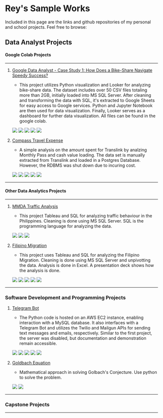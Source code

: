 # Rey's Sample Works

Included in this page are the links and github repositories of my personal and school projects.
Feel free to browse:

## Data Analyst Projects

#### Google Colab Projects
***
1. [Google Data Analyst - Case Study 1: How Does a Bike-Share Navigate Speedy Success?](https://colab.research.google.com/drive/1SEMoFim_BMfPKq8fyGaW6xgIcSrSSUgb#scrollTo=DagP4WgtKWPE)
    - This project utilizes Python visualization and Looker for analyzing bike-share data. The dataset includes over 50 CSV files totaling more than 2GB, initially loaded into MS SQL Server. After cleaning and transforming the data with SQL, it's extracted to Google Sheets for easy access to Google services. Python and Jupyter Notebook are then used for data visualization. Finally, Looker serves as a dashboard for further data visualization. All files can be found in the google colab.

    <a><img src="https://img.shields.io/badge/MS%20SQL%20SERVER-FFDE59" /></a>
    <a><img src="https://img.shields.io/badge/Python-545353" /></a>
    <a><img src="https://img.shields.io/badge/SQL-D9AA1D" /></a>
    <a><img src="https://img.shields.io/badge/Jupyter%20Notebook-7DDA58" /></a>
    <a><img src="https://img.shields.io/badge/Google%20Looker%20Studio-01013C" /></a>
    
2. [Compass Travel Expense](https://colab.research.google.com/drive/1NdTEyaCMcY-cBJlOcmXoGG16lMLZ7jZ4#scrollTo=8TIQuM72gZ3j)
    - A simple analysis on the amount spent for Translink by analzing Monthly Pass and cash value loading. The data set is manually extracted from Translink and loaded in a Postgres Database. However, the RDBMS was shut down due to incuring cost.

    <a><img src="https://img.shields.io/badge/Postgres%20SQL-032DFF" /></a>
    <a><img src="https://img.shields.io/badge/Python-545353" /></a>
    <a><img src="https://img.shields.io/badge/SQL-D9AA1D" /></a>
    <a><img src="https://img.shields.io/badge/Jupyter%20Notebook-7DDA58" /></a>
    <a><img src="https://img.shields.io/badge/Google%20Looker%20Studio-01013C" /></a>
***

#### Other Data Analytics Projects

***
1. [MMDA Traffic Analysis](https://reytorremis.github.io/rey_sample_works/mmda_dash/)
    - This project Tableau and SQL for analyzing traffic behaviour in the Philippines. Cleaning is done using MS SQL Server. SQL is the programming language for analyzing the data.

    <a><img src="https://img.shields.io/badge/MS%20SQL%20SERVER-FFDE59" /></a>
    <a><img src="https://img.shields.io/badge/SQL-D9AA1D" /></a>
    <a><img src="https://img.shields.io/badge/Tableau%20Public-05058E" /></a>

2. [Filipino Migration](https://reytorremis.github.io/rey_sample_works/filipino_migration_analysis)
    - This project uses Tableau and SQL for analyzing the Filipino Migration.  Cleaning is done using MS SQL Server and unpivotting the data. Analysis is done in Excel. A presentation deck shows how the analysis is done.

    <a><img src="https://img.shields.io/badge/MS%20SQL%20SERVER-FFDE59" /></a>
    <a><img src="https://img.shields.io/badge/Excel%20and%20Spreadsheets-058E43" /></a>
    <a><img src="https://img.shields.io/badge/Powerpoint%20Presentation-E96D07" /></a>
    <a><img src="https://img.shields.io/badge/SQL-D9AA1D" /></a>
    <a><img src="https://img.shields.io/badge/Tableau%20Public-05058E" /></a>

***

### Software Development and Programming Projects 

1. [Telegram Bot](https://reytorremis.github.io/rey_sample_works/telegrambot/)
    - The Python code is hosted on an AWS EC2 instance, enabling interaction with a MySQL database. It also interfaces with a Telegram Bot and utilizes the Twilio and Mailgun APIs for sending text messages and emails, respectively. Similar to the first project, the server was disabled, but documentation and demonstration remain accessible.

    <a><img src="https://img.shields.io/badge/Python-545353" /></a>
    <a><img src="https://img.shields.io/badge/Amazon%20Web%20Services-F50202" /></a>
    <a><img src="https://img.shields.io/badge/MySQL-40A9B9" /></a>
    <a><img src="https://img.shields.io/badge/SQL-D9AA1D" /></a>
    <a><img src="https://img.shields.io/badge/Telegram-1B8EE1" /></a>

2. [Goldbach Equation](https://colab.research.google.com/drive/1m8KwEv2cmQvE6SBJu-qUyoN0dJLreADe)
    - Mathematical approach in solving Golbach's Conjecture. Use python to solve the problem.

    <a><img src="https://img.shields.io/badge/Python-545353" /></a>
    <a><img src="https://img.shields.io/badge/Jupyter%20Notebook-7DDA58" /></a>

***

### Capstone Projects

___
